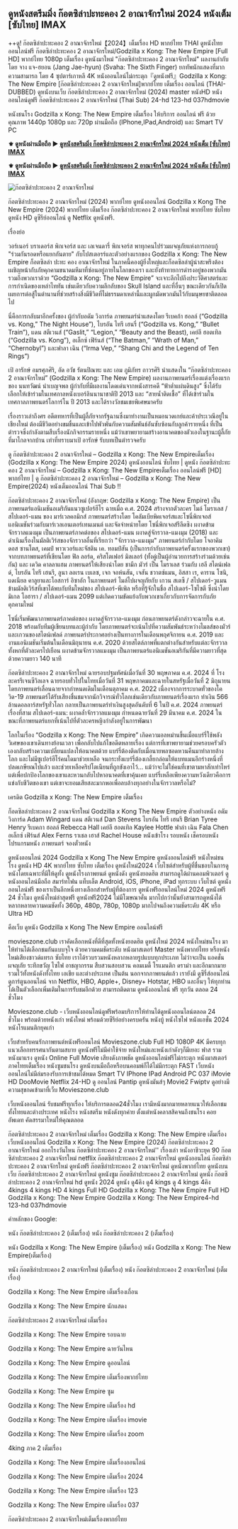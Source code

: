 ## ดูหนังสตรีมมิ่ง ก๊อตซิล่าปะทะคอง 2 อาณาจักรใหม่ 2024 หนังเต็ม [ซับไทย] IMAX

++ดู! ก๊อตซิล่าปะทะคอง 2 อาณาจักรใหม่【2024】เต็มเรื่อง HD พากย์ไทย THAI ดูหนังไทยออนไลน์ฟรี ก๊อตซิล่าปะทะคอง 2 อาณาจักรใหม่/Godzilla x Kong: The New Empire [Full HD] พากย์ไทย 1080p เต็มเรื่อง ดูหนังมาใหม่ "ก๊อตซิล่าปะทะคอง 2 อาณาจักรใหม่" ผลงานกำกับโดย จาง แจ-ฮยอน (Jang Jae-hyun) (Svaha: The Sixth Finger) ยกทัพนักแสดงที่มากความสามารถ โดย 4 ซุปตาร์เกาหลี 4K หนังออนไลน์ไม่กระตุก『ดูหนังฟรี』Godzilla x Kong: The New Empire [ก๊อตซิล่าปะทะคอง 2 อาณาจักรใหม่]พากย์ไทย เต็มเรื่อง ออนไลน์ (THAI-DUBBED) ดูหนังบนเว็บ ก๊อตซิล่าปะทะคอง 2 อาณาจักรใหม่ (2024) master หนังHD หนังออนไลน์ดูฟรี ก๊อตซิล่าปะทะคอง 2 อาณาจักรใหม่ (Thai Sub) 24-hd 123-hd 037hdmovie

หนังชนโรง Godzilla x Kong: The New Empire เต็มเรื่อง ให้บริการ ออนไลน์ ฟรี ด้วยคุณภาพ 1440p 1080p และ 720p ผ่านมือถือ (IPhone,IPad,Android) และ Smart TV PC

**⚜️ ดูหนังผ่านมือถือ ▶ [ดูหนังสตรีมมิ่ง ก๊อตซิล่าปะทะคอง 2 อาณาจักรใหม่ 2024 หนังเต็ม [ซับไทย] IMAX](https://t.co/qXrw684By7)**

**⚜️ ดูหนังผ่านมือถือ ▶ [ดูหนังสตรีมมิ่ง ก๊อตซิล่าปะทะคอง 2 อาณาจักรใหม่ 2024 หนังเต็ม [ซับไทย] IMAX](https://t.co/qXrw684By7)**

![ก๊อตซิล่าปะทะคอง 2 อาณาจักรใหม่](https://github.com/film-godzilla-x-kong-subtitle-thai/.github/assets/166053376/62fdeddc-06b9-4e69-8958-e7113a310d11)

ก๊อตซิล่าปะทะคอง 2 อาณาจักรใหม่ (2024) พากย์ไทย ดูหนังออนไลน์ Godzilla x Kong The New Empire (2024) พากย์ไทย เต็มเรื่อง ก๊อตซิล่าปะทะคอง 2 อาณาจักรใหม่ พากย์ไทย ซับไทย ดูหนัง HD ดูซีรีย์ออนไลน์ ดู Netflix ดูหนังฟรี.

เรื่องย่อ

วอร์เนอร์ บราเดอร์ส พิกเจอร์ส และ เลเจนดารี่ พิกเจอร์ส พาทุกคนไปร่วมผจญภัยแห่งการกอบกู้ "ร่วมกันรอดหรือแยกกันตาย" กับโปสเตอรร์และตัวอย่างแรกของ Godzilla x Kong: The New Empire ก็อตซิลล่า ปะทะ คอง อาณาจักรใหม่ ในภาคนี้คองผู้ยิ่งใหญ่และก็อดซิลล่าผู้น่าสะพรึงต้องเผชิญหน้ากับภัยคุกคามขนาดมหึมาที่ซ่อนอยู่ภายในโลกของเรา และยังท้าทายการดำรงอยู่ของพวกมันรวมถึงพวกเราด้วย “Godzilla x Kong: The New Empire” จะเจาะลึกไปถึงประวัติศาสตร์และการกำเนิดของเหล่าไททัน เช่นเดียวกับความลึกลับของ Skull Island และที่อื่นๆ ขณะเดียวกันก็เปิดเผยการต่อสู้ในตำนานที่ช่วยสร้างสิ่งมีชีวิตที่ไม่ธรรมดาเหล่านี้และผูกมัดพวกมันไว้กับมนุษยชาติตลอดไป

นี่คือการกลับมาอีกครั้งของ ผู้กำกับอดัม วิงการ์ด ภาพยนตร์นำแสดงโดย รีเบคก้า ฮอลล์ (“Godzilla vs. Kong,” The Night House”), ไบรอัน ไทรี เฮนรี่ (“Godzilla vs. Kong,” “Bullet Train”), แดน สตีเวนส์ (“Gaslit,” “Legion,” “Beauty and the Beast), เคย์ลี ฮอตเทิล (“Godzilla vs. Kong”), อเล็กซ์ เฟิร์นส์ (“The Batman,” “Wrath of Man,” “Chernobyl”) และฟาลา เฉิน (“Irma Vep,” “Shang Chi and the Legend of Ten Rings”)

เป้ อารักษ์ อมรศุภศิริ, อัด อวัช รัตนปิณฑะ และ เอม ภูมิภัทร ถาวรศิริ นำแสดงใน “ก๊อตซิล่าปะทะคอง 2 อาณาจักรใหม่” (Godzilla x Kong: The New Empire) ผลงานภาพยนตร์เรื่องแต่งเรื่องแรกของ นนทวัฒน์ นำเบญจพล ผู้กำกับที่มีผลงานโดดเด่นจากหนังสารคดี “ฟ้าต่ำแผ่นดินสูง” ซึ่งได้รับเลือกให้เข้าร่วมในเทศกาลหนังเบอร์ลินนานาชาติปี 2013 และ “สายน้ำติดเชื้อ” ที่ได้เข้าร่วมในเทศกาลภาพยนตร์โลการ์โน ปี 2013 และได้รางวัลชมเชยพิเศษมาครับ

เรื่องราวเล่าถึงศร อดีตทหารที่เป็นผู้ลี้ภัยจากรัฐฉานซึ่งมาทำงานเป็นหมอนวดเกย์และค้าประเวณีอยู่ในเชียงใหม่ ต้องมีชีวิตอย่างขมขื่นและเข้าไปพัวพันกับความสัมพันธ์อันซับซ้อนกับลูกค้ารายหนึ่ง ที่เป็นตำรวจซึ่งกำลังตามสืบเรื่องนักกิจกรรมรายหนึ่ง แม้ว่าเขาพยายามสร้างอานาคตของตัวเองในฐานะผู้ลี้ภัยที่มาไกลจากบ้าน เท่าที่ทราบมาเป้ อารักษ์ รับบทเป็นตำรวจครับ

ดู ก๊อตซิล่าปะทะคอง 2 อาณาจักรใหม่ – Godzilla x Kong: The New Empireเต็มเรื่อง (Godzilla x Kong: The New Empire 2024) ดูหนังออนไลน์ ซับไทย | ดูหนัง ก๊อตซิล่าปะทะคอง 2 อาณาจักรใหม่ – Godzilla x Kong: The New Empireเต็มเรื่อง ออนไลน์ฟรี [HD] พากย์ไทย | ดู ก๊อตซิล่าปะทะคอง 2 อาณาจักรใหม่ – Godzilla x Kong: The New Empire(2024) หนังเต็มออนไลน์ Thai Sub !!

ก๊อตซิล่าปะทะคอง 2 อาณาจักรใหม่ (อังกฤษ: Godzilla x Kong: The New Empire) เป็นภาพยนตร์แอนิเมชันอเมริกันแนวซูเปอร์ฮีโร ฉายเมื่อ ค.ศ. 2024 สร้างจากตัวละคร ไมล์ โมราเลส / สไปเดอร์-แมน ของ มาร์เวลคอมิกส์ ภาพยนตร์สร้างโดย โคลัมเบียพิคเจอร์สและโซนี่พิกเจอส์แอนิเมชันร่วมกับมาร์เวลเอนเตอร์เทนเมนต์ และจัดจำหน่ายโดย โซนี่พิกเจอส์รีลีดซิง ผงาดข้ามจักรวาลแมงมุม เป็นภาพยนตร์ภาคต่อของ สไปเดอร์-แมน ผงาดสู่จักรวาล-แมงมุม (2018) และดำเนินเรื่องในมัลติเวิร์สของจักรวาลอื่นที่เรียกว่า "จักรวาล-แมงมุม" ภาพยนตร์กำกับโดย โจอาคิม ดอส ซานโตส, เคมป์ พาวเวอร์และจัสติน เค. ทอมป์สัน (เป็นการกำกับภาพยนตร์ครั้งแรกของพวกเขา) จากบทภาพยนตร์ที่เขียนโดย ฟิล ลอร์ด, คริสโตเฟอร์ มิลเลอร์ (ทั้งคู่เป็นผู้อำนวยการสร้างร่วมด้วยเช่นกัน) และ เดวิด คาลลาแฮม ภาพยนตร์ให้เสียงนำโดย ชามีก มัวร์ เป็น โมราเลส ร่วมกับ เฮลี สไตน์เฟลด์, ไบรอัน ไทรี เฮนรี, ลูนา ลอเรน เบเลซ, เจก จอห์นสัน, เจสัน ชวาตซ์แมน, อิสสา เร, คาราน โซนิ, แดเนียล คาลูยาและโอสการ์ อิซาอัก ในภาพยนตร์ ไมล์ไปผจญภัยกับ เกวน สเตซี / สไปเดอร์-วูแมน ข้ามมัลติเวิร์สที่เขาได้พบกับทีมใหม่ของ สไปเดอร์-พีเพิล หรือที่รู้จักในชื่อ สไปเดอร์-โซไซตี ซึ่งนำโดย มิเกล โอฮารา / สไปเดอร์-แมน 2099 แต่เกิดความขัดแย้งกับพวกเขาเกี่ยวกับการจัดการกับภัยคุกคามใหม่

โซนี่เริ่มพัฒนาภาพยนตร์ภาคต่อของ ผงาดสู่จักรวาล-แมงมุม ก่อนภาพยนตร์ดังกล่าวจะฉายใน ค.ศ. 2018 พร้อมกับทีมผู้เขียนบทและผู้กำกับ โดยภาพยนตร์จะเน้นไปที่ความสัมพันธ์ระหว่างไมลส์ของมัวร์และเกวนของสไตน์เฟลด์ ภาพยนตร์ประกาศอย่างเป็นทางการในเดือนพฤศจิกายน ค.ศ. 2019 และงานแอนิเมชันเริ่มต้นในเดือนมิถุนายน ค.ศ. 2020 ด้วยสไตล์ภาพที่แตกต่างกันสำหรับแต่ละจักรวาลทั้งหกที่ตัวละครไปเยือน ผงาดข้ามจักรวาลแมงมุม เป็นภาพยนตร์แอนิเมชันอเมริกันที่มีความยาวที่สุด ด้วยความยาว 140 นาที

ก๊อตซิล่าปะทะคอง 2 อาณาจักรใหม่ ฉายรอบปฐมทัศน์เมื่อวันที่ 30 พฤษภาคม ค.ศ. 2024 ที่ โรงละครรีเจนซีวิลเลจ ฉายรอบทั่วไปในไทยเมื่อวันที่ 31 พฤษภาคมและฉายในสหรัฐเมื่อวันที่ 2 มิถุนายน โดยภาพยนตร์เลื่อนฉายจากกำหนดเดิมในเดือนตุลาคม ค.ศ. 2022 เนื่องจากการระบาดทั่วของโควิด-19 ภาพยนตร์ได้รับเสียงชื่นชมจากนักวิจารณ์ทั่วโลกเช่นเดียวกับภาพยนตร์เรื่องแรก ทำเงิน 566 ล้านดอลลาร์สหรัฐทั่วโลก กลายเป็นภาพยนตร์ทำเงินสูงสุดอันดับที่ 6 ในปี ค.ศ. 2024 ภาพยนตร์เรื่องที่สาม สไปเดอร์-แมน: ผงาดล้ำจักรวาลแมงมุม กำหนดฉายวันที่ 29 มีนาคม ค.ศ. 2024 ในขณะที่ภาพยนตร์แยกที่เน้นไปที่ตัวละครหญิงกำลังอยู่ในการพัฒนา

โลกในเรื่อง “Godzilla x Kong: The New Empire” เกิดความอลหม่านขึ้นเมื่อแบร์รี่ใช้พลังวิเศษของเขาเดินทางย้อนเวลา เพื่อกลับไปแก้ไขอดีตหลายเรื่อง แต่การที่เขาพยายามช่วยครอบครัวตัวเองกลับสร้างความเปลี่ยนแปลงให้อนาคตด้วย แบร์รี่ต้องติดกับเมื่อนายพลซอดหวนคืนมาทำลายล้างโลก และไม่มีซูเปอร์ฮีโร่คนใดมาช่วยเหลือ จนกระทั่งแบร์รี่ต้องเกลี้ยกล่อมให้แบทแมนอีกร่างหนึ่งที่ปลดเกษียณไปแล้ว และช่วยเหลือคริปโตเนียนที่ถูกขังเอาไว้... แม้ว่าจะไม่ใช่คนที่เขาตามหาสักเท่าไหร่ แต่เพื่อปกป้องโลกของเขาและหวนกลับไปหาอนาคตที่เขาคุ้นเคย แบร์รี่เหลือเพียงความหวังเดียวคือการแข่งกับชีวิตของเขา แต่เขาจะยอมเสียสละมากพอเพื่อลบล้างทุกอย่างในจักรวาลหรือไม่?

เครดิต Godzilla x Kong: The New Empire เต็มเรื่อง

ก็อดซิลล่าปะทะคอง 2 อาณาจักรใหม่ Godzilla x Kong The New Empire ตัวอย่างหนัง อดัม วิงการ์ด Adam Wingard แดน สตีเวนส์ Dan Stevens ไบรอัน ไทรี เฮนรี Brian Tyree Henry รีเบคกา ฮอลล์ Rebecca Hall เคย์ลี ฮอตเทิล Kaylee Hottle ฟาล่า เฉิน Fala Chen อเล็กซ์ เฟิร์นส์ Alex Ferns ราเชล เฮาส์ Rachel House หนังเข้าโรง รอบหนัง เช็ครอบหนัง โปรแกรมหนัง ภาพยนตร์ จองตั๋วหนัง

ดูหนังออนไลน์ 2024 Godzilla x Kong The New Empire ดูหนังออนไลน์ฟรี หนังใหม่ชนโรง ดูหนัง HD 4K พากย์ไทย ซับไทย เต็มเรื่อง ดูหนังใหม่2024 เว็บไซต์สำหรับผู้ที่ชื่นชอบในการดูหนังโดยเฉพาะที่มีให้ดูทั้ง ดูหนังโรงภาพยนต์ ดูหนังดัง ดูหนังยอดฮิต สามารถดูได้ผ่านคอมพิวเตอร์ ดูหนังออนไลน์มือถือ สมาร์ทโฟน แท็บเล็ต Android, iOS, iPhone, iPad ทุกระบบ เว็บไซต์ ดูหนังออนไลน์ฟรี ของเราเป็นอีกหนึ่งทางเลือกสำหรับผู้ที่ต้องการ ดูหนังฟรีออนไลน์ใหม่ 2024 ดูหนังฟรี 24 ชั่วโมง ดูหนังใหม่ล่าสุดฟรี ดูหนังฟรี2024 ไม่มีโฆษณาคั่น มากไปกว่านั้นยังสามารถดูหนังได้หลากหลายความคมชัดทั้ง 360p, 480p, 780p, 1080p มากไปจนถึงความชัดระดับ 4K หรือ Ultra HD

คือเว็บ ดูหนัง Godzilla x Kong The New Empire ออนไลน์ฟรี

movieszone.club เราคัดเลือกหนังที่ดีที่สุดทั้งหนังยอดฮิต ดูหนังใหม่ 2024 หนังใหม่ชนโรง มาให้ท่านได้เลือกชมกันแบบจุใจ ด้วยความคมชัดระดับ หนังมาสเตอร์ Master หนังพากย์ไทย หรือหนังใหม่เสียงซาวด์แทรก ซับไทย เราได้รวบรวมหนังหลากหลายรูปแบบทุกประเภท ไม่ว่าจะเป็น แอคชั่น ผจญภัย ระทึกขวัญ ไซไฟ อาชญากรรม สืบสวนสอบสวน คอมเมดี้ โรแมนติก ดราม่า และอีกมากมาย รวมไว้ทั้งหนังดังทั้งไทย เอเชีย และต่างประเทศ เป็นต้น นอกจากภาพยนต์แล้ว เรายังมี ดูซีรี่ส์ออนไลน์ ดูการ์ตูนออนไลน์ จาก Netflix, HBO, Apple+, Disney+ Hotstar, HBO และอื่นๆ ให้ทุกท่านได้เป็นตัวเลือกเพิ่มเติมในการรับชมอีกด้วย สามารถติดตาม ดูหนังออนไลน์ ฟรี ทุกวัน ตลอด 24 ชั่วโมง

Movieszone.club - เว็บหนังออนไลน์ดูฟรีพร้อมบริการให้ท่านได้ดูหนังออนไลน์ตลอด 24 ชั่วโมง พร้อมด้วยหนังเก่า หนังใหม่ พร้อมด้วยซีรีย์อย่างครบครัน หนังบู้ หนังไซไฟ หนังแอชั่น 2024 หนังโรแมนติกยุคเก่า

เว็บสำหรับคนรักภาพยนต์หนังฟรีออนไลน์ Movieszone.club Full HD 1080P 4K มีครบทุกแนวเลือกทรรศนากันตามสบาย ดูหนังฟรีไม่มีค่าใช้จ่าย หนังใหม่และหนังเก่าดังๆก็มีเยอะ ฟาส รวมหนังมาแรง ดูหนัง Online Full Movie เสียงดังภาพชัด ดูหนังออนไลน์ฟรีไม่กระตุก หนังมาสเตอร์ ภาคไทยเต็มเรื่อง หนังซูมชนโรง ดูหนังบนมือถือหรือบนคอมพ์ก็ได้ไม่มีกระตุก FAST เว็บหนังออนไลน์ไม่มีล่มรองรับการเข้าชมได้หมด Smart TV IPhone IPad Android PC 037 iMovie HD DooMovie Netflix 24-HD ดู ออนไลน์ Pantip ดูหนังมันส์ๆ Movie2 Fwiptv ดูอย่างมีความสุขกดเข้ามาที่เว็บ Movieszone.club

เว็บหนังออนไลน์ รับชมฟรีทุกเรื่อง ให้บริการตลอด24ชั่วโมง เรามีหนังมากมายหลายแนวให้เลือกชม ทั้งไทยและต่างประเทศ หนังโรง หนังสตรีม หนังดังทุกค่าย ตั้งแต่หนังคลาสสิคจนถึงชนโรง คอยอัพเดท คัดสรรมาใหม่ให้คุณตลอด

ก๊อตซิล่าปะทะคอง 2 อาณาจักรใหม่ เต็มเรื่อง Godzilla x Kong: The New Empire เต็มเรื่อง เว็บหนังออนไลน์ Godzilla x Kong: The New Empire (2024) ก๊อตซิล่าปะทะคอง 2 อาณาจักรใหม่ ออกโรงวันไหน ก๊อตซิล่าปะทะคอง 2 อาณาจักรใหม่'' เรื่องเล่า หนังอาชีวะยุค 90 ก๊อตซิล่าปะทะคอง 2 อาณาจักรใหม่ netflix ก๊อตซิล่าปะทะคอง 2 อาณาจักรใหม่ ดูหนังออนไลน์ ก๊อตซิล่าปะทะคอง 2 อาณาจักรใหม่ ดูหนังฟรี ก๊อตซิล่าปะทะคอง 2 อาณาจักรใหม่ ดูหนังพากย์ไทย ดูหนังบนเว็บ ก๊อตซิล่าปะทะคอง 2 อาณาจักรใหม่ ดูหนังซูม ก๊อตซิล่าปะทะคอง 2 อาณาจักรใหม่ ดูหนัง ก๊อตซิล่าปะทะคอง 2 อาณาจักรใหม่ hd ดูหนัง 2024 ดูหนัง ดู4คิง ดู4 kings ดู 4 kings 4คิง 4kings 4 kings HD 4 kings Full HD Godzilla x Kong: The New Empire Full HD Godzilla x Kong: The New Empire Godzilla x Kong: The New Empire4-hd 123-hd 037hdmovie

คำหลักของ Google:

หนัง ก๊อตซิล่าปะทะคอง 2 (เต็มเรื่อง) หนัง ก๊อตซิล่าปะทะคอง 2 (เต็มเรื่อง)

หนัง Godzilla x Kong: The New Empire (เต็มเรื่อง) หนัง Godzilla x Kong: The New Empire(เต็มเรื่อง)

หนัง ก๊อตซิล่าปะทะคอง 2 อาณาจักรใหม่ (เต็มเรื่อง) หนัง ก๊อตซิล่าปะทะคอง 2 อาณาจักรใหม่ (เต็มเรื่อง)

Godzilla x Kong: The New Empire เต็มเรื่องเถื่อน

Godzilla x Kong: The New Empire นักแสดง

ก๊อตซิล่าปะทะคอง 2 อาณาจักรใหม่ เต็มเรื่อง

Godzilla x Kong: The New Empire รอบฉาย

Godzilla x Kong: The New Empire ฉายวันไหน

Godzilla x Kong: The New Empire ดูออนไลน์

Godzilla x Kong: The New Empire เต็มเรื่องพากย์ไทย

Godzilla x Kong: The New Empire ซูม

Godzilla x Kong: The New Empire เต็มเรื่อง hd

Godzilla x Kong: The New Empire เต็มเรื่อง imovie

Godzilla x Kong: The New Empire เต็มเรื่อง zoom

4king ภาค 2 เต็มเรื่อง

Godzilla x Kong: The New Empire เต็มเรื่องออนไลน์

Godzilla x Kong: The New Empire เต็มเรื่อง 2024

Godzilla x Kong: The New Empire เต็มเรื่อง 123

Godzilla x Kong: The New Empire เต็มเรื่อง 037

ก๊อตซิล่าปะทะคอง 2 อาณาจักรใหม่เต็มเรื่องพากย์ไทย
